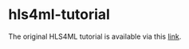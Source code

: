 # hls4ml-tutorial

The original HLS4ML tutorial is available via this [link](https://github.com/fastmachinelearning/hls4ml-tutorial). 
